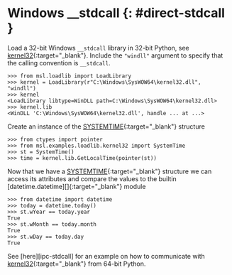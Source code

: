 # Windows __stdcall {: #direct-stdcall }

Load a 32-bit Windows `__stdcall` library in 32-bit Python, see [kernel32]{:target="_blank"}. Include the `"windll"` argument to specify that the calling convention is `__stdcall`.

<!-- invisible-code-block: pycon
>>> SKIP_IF_NOT_WINDOWS() or SKIP_IF_64BIT()
-->

```pycon
>>> from msl.loadlib import LoadLibrary
>>> kernel = LoadLibrary(r"C:\Windows\SysWOW64\kernel32.dll", "windll")
>>> kernel
<LoadLibrary libtype=WinDLL path=C:\Windows\SysWOW64\kernel32.dll>
>>> kernel.lib
<WinDLL 'C:\Windows\SysWOW64\kernel32.dll', handle ... at ...>

```

Create an instance of the [SYSTEMTIME]{:target="_blank"} structure

```pycon
>>> from ctypes import pointer
>>> from msl.examples.loadlib.kernel32 import SystemTime
>>> st = SystemTime()
>>> time = kernel.lib.GetLocalTime(pointer(st))

```

Now that we have a [SYSTEMTIME]{:target="_blank"} structure we can access its attributes and compare the values to the builtin [datetime.datetime][]{:target="_blank"} module

```pycon
>>> from datetime import datetime
>>> today = datetime.today()
>>> st.wYear == today.year
True
>>> st.wMonth == today.month
True
>>> st.wDay == today.day
True

```

See [here][ipc-stdcall] for an example on how to communicate with [kernel32]{:target="_blank"} from 64-bit Python.

[kernel32]: https://www.geoffchappell.com/studies/windows/win32/kernel32/api/
[SYSTEMTIME]: https://docs.microsoft.com/en-us/windows/win32/api/minwinbase/ns-minwinbase-systemtime
